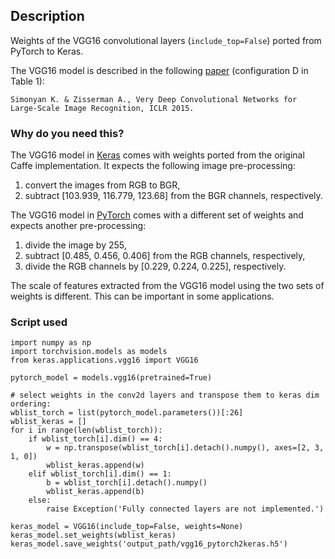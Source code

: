 ## Description

Weights of the VGG16 convolutional layers (```include_top=False```) ported from PyTorch to Keras.

The VGG16 model is described in the following [paper](https://arxiv.org/abs/1409.1556) (configuration D in Table 1):
```
Simonyan K. & Zisserman A., Very Deep Convolutional Networks for Large-Scale Image Recognition, ICLR 2015.
```

### Why do you need this?
The VGG16 model in [Keras](https://keras.io/applications/#vgg16) comes with weights ported from the original Caffe implementation. It expects the following image pre-processing:
1. convert the images from RGB to BGR,
2. subtract [103.939, 116.779, 123.68] from the BGR channels, respectively.

The VGG16 model in [PyTorch](https://pytorch.org/docs/stable/torchvision/models.html) comes with a different set of weights and expects another pre-processing:
1. divide the image by 255,
2. subtract [0.485, 0.456, 0.406] from the RGB channels, respectively,
3. divide the RGB channels by [0.229, 0.224, 0.225], respectively.

The scale of features extracted from the VGG16 model using the two sets of weights is different. This can be important in some applications.

### Script used

```
import numpy as np
import torchvision.models as models
from keras.applications.vgg16 import VGG16

pytorch_model = models.vgg16(pretrained=True)

# select weights in the conv2d layers and transpose them to keras dim ordering:
wblist_torch = list(pytorch_model.parameters())[:26]
wblist_keras = []
for i in range(len(wblist_torch)):
    if wblist_torch[i].dim() == 4:
        w = np.transpose(wblist_torch[i].detach().numpy(), axes=[2, 3, 1, 0])
        wblist_keras.append(w)
    elif wblist_torch[i].dim() == 1:
        b = wblist_torch[i].detach().numpy()
        wblist_keras.append(b)
    else:
        raise Exception('Fully connected layers are not implemented.')

keras_model = VGG16(include_top=False, weights=None)
keras_model.set_weights(wblist_keras)
keras_model.save_weights('output_path/vgg16_pytorch2keras.h5')
```
